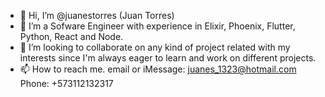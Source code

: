 - 👋 Hi, I’m @juanestorres (Juan Torres)
- 👀 I’m a Sofware Engineer with experience in Elixir, Phoenix, Flutter, Python, React and Node.
- 💞️ I’m looking to collaborate on any kind of project related with my interests since I'm always eager to learn and work on different projects.
- 📫 How to reach me. email or iMessage: juanes_1323@hotmail.com Phone: +573112132317 

<!---
juanestorres/juanestorres is a ✨ special ✨ repository because its `README.md` (this file) appears on your GitHub profile.
You can click the Preview link to take a look at your changes.
--->
